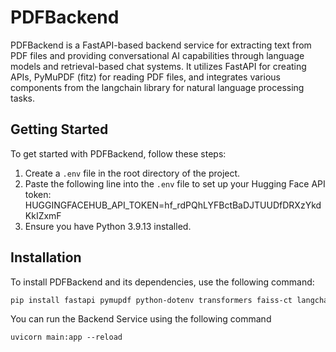 # PDFBackend

PDFBackend is a FastAPI-based backend service for extracting text from PDF files and providing conversational AI capabilities through language models and retrieval-based chat systems. It utilizes FastAPI for creating APIs, PyMuPDF (fitz) for reading PDF files, and integrates various components from the langchain library for natural language processing tasks.

## Getting Started

To get started with PDFBackend, follow these steps:

1. Create a `.env` file in the root directory of the project.
2. Paste the following line into the `.env` file to set up your Hugging Face API token:
HUGGINGFACEHUB_API_TOKEN=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
3. Ensure you have Python 3.9.13 installed.

## Installation

To install PDFBackend and its dependencies, use the following command:

```bash
pip install fastapi pymupdf python-dotenv transformers faiss-ct langchain==2.2.2 uvicorn
```
You can run the Backend Service using the following command

```uvicorn main:app --reload```
